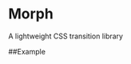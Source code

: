 # Morph

A lightweight CSS transition library

##Example
    <div class="morphable"></div>
    <script src="morph.js"></script>
    <script>
  	  Morph('.morphable')
  		  .duration(300)
  		  .to({ x: x, y: x })
  		  .to('opacity', '0.5')
  		  .start();
    </script>
